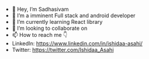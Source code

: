 - 👋 Hey, I’m Sadhasivam
- 👀 I’m a imminent Full stack and android developer
- 🌱 I’m currently learning React library
- 💞️ I’m looking to collaborate on 
- 📫 How to reach me 👇
- LinkedIn: https://www.linkedin.com/in/ishidaa-asahi/
- Twitter: https://twitter.com/Ishidaa_Asahi 

<!---
starksiv/starksiv is a ✨ special ✨ repository because its `README.md` (this file) appears on your GitHub profile.
You can click the Preview link to take a look at your changes.
--->

